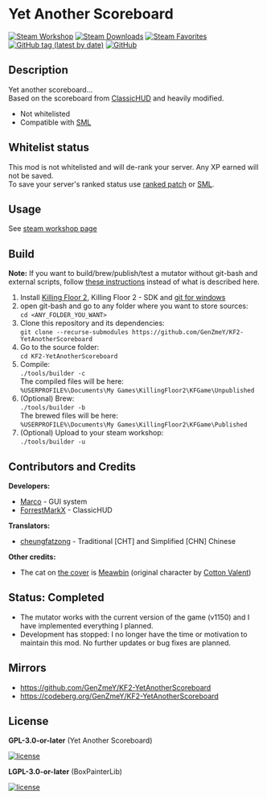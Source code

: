 # Yet Another Scoreboard

[![Steam Workshop](https://img.shields.io/static/v1?message=workshop&logo=steam&labelColor=gray&color=blue&logoColor=white&label=steam%20)](https://steamcommunity.com/sharedfiles/filedetails/?id=2521826524)
[![Steam Downloads](https://img.shields.io/steam/downloads/2521826524)](https://steamcommunity.com/sharedfiles/filedetails/?id=2521826524)
[![Steam Favorites](https://img.shields.io/steam/favorites/2521826524)](https://steamcommunity.com/sharedfiles/filedetails/?id=2521826524)
[![GitHub tag (latest by date)](https://img.shields.io/github/v/tag/GenZmeY/KF2-YetAnotherScoreboard)](CHANGELOG.md)
[![GitHub](https://img.shields.io/github/license/GenZmeY/KF2-YetAnotherScoreboard)](COPYING)

## Description
Yet another scoreboard...  
Based on the scoreboard from [ClassicHUD](https://steamcommunity.com/sharedfiles/filedetails/?id=1963099942) and heavily modified.  

- Not whitelisted  
- Compatible with [SML](https://github.com/GenZmeY/KF2-SafeMutLoader)  

## Whitelist status
This mod is not whitelisted and will de-rank your server. Any XP earned will not be saved.  
To save your server's ranked status use [ranked patch](https://github.com/GenZmeY/KF2-Ranked-Patch) or [SML](https://github.com/GenZmeY/KF2-SafeMutLoader).  

## Usage
See [steam workshop page](https://steamcommunity.com/sharedfiles/filedetails/?id=2521826524)

## Build
**Note:** If you want to build/brew/publish/test a mutator without git-bash and external scripts, follow [these instructions](https://tripwireinteractive.atlassian.net/wiki/spaces/KF2SW/pages/26247172/KF2+Code+Modding+How-to) instead of what is described here.  
1. Install [Killing Floor 2](https://store.steampowered.com/app/232090/Killing_Floor_2/), Killing Floor 2 - SDK and [git for windows](https://git-scm.com/download/win)  
2. open git-bash and go to any folder where you want to store sources:  
`cd <ANY_FOLDER_YOU_WANT>`  
3. Clone this repository and its dependencies:  
`git clone --recurse-submodules https://github.com/GenZmeY/KF2-YetAnotherScoreboard`  
4. Go to the source folder:  
`cd KF2-YetAnotherScoreboard`
5. Compile:  
`./tools/builder -c`  
The compiled files will be here:  
`%USERPROFILE%\Documents\My Games\KillingFloor2\KFGame\Unpublished`
6. (Optional) Brew:  
`./tools/builder -b`  
The brewed files will be here:  
`%USERPROFILE%\Documents\My Games\KillingFloor2\KFGame\Published`
7. (Optional) Upload to your steam workshop:  
`./tools/builder -u`  

## Contributors and Credits
**Developers:**
- [Marco](https://steamcommunity.com/profiles/76561197975509070) - GUI system  
- [ForrestMarkX](https://steamcommunity.com/profiles/76561197997881512) - ClassicHUD  

**Translators:**  
- [cheungfatzong](https://steamcommunity.com/profiles/76561199126205919) - Traditional [CHT] and Simplified [CHN] Chinese  

**Other credits:**  
- The cat on [the cover](PublicationContent/preview.png) is [Meawbin](https://x.com/meawbinneko) (original character by [Cotton Valent](https://x.com/horrormove))  

## Status: Completed
- The mutator works with the current version of the game (v1150) and I have implemented everything I planned.  
- Development has stopped: I no longer have the time or motivation to maintain this mod. No further updates or bug fixes are planned.  

## Mirrors
- https://github.com/GenZmeY/KF2-YetAnotherScoreboard  
- https://codeberg.org/GenZmeY/KF2-YetAnotherScoreboard  

## License
**GPL-3.0-or-later** (Yet Another Scoreboard)  
  
[![license](https://www.gnu.org/graphics/gplv3-with-text-136x68.png)](COPYING)  

**LGPL-3.0-or-later** (BoxPainterLib)

[![license](https://www.gnu.org/graphics/lgplv3-with-text-154x68.png)](COPYING.LESSER)  
